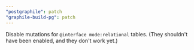 ```yaml
---
"postgraphile": patch
"graphile-build-pg": patch
---
```


Disable mutations for `@interface mode:relational` tables. (They shouldn't have
been enabled, and they don't work yet.)

